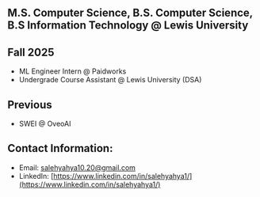 **M.S. Computer Science, B.S. Computer Science, B.S Information Technology @ Lewis University**
---


**Fall 2025**
---
- ML Engineer Intern @ Paidworks
- Undergrade Course Assistant @ Lewis University (DSA)

**Previous**
---
- SWEI @ OveoAI


**Contact Information:** 
---
- Email: [salehyahya10.20@gmail.com](mailto:salehyahya10.20@gmail.com)  
- LinkedIn: [https://www.linkedin.com/in/salehyahya1/](https://www.linkedin.com/in/salehyahya1/)
